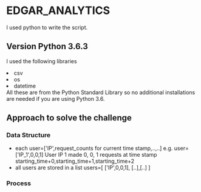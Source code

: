 # EDGAR_ANALYTICS

I used python to write the script.
## Version Python 3.6.3 
I used the following libraries 
<li>csv</li>
<li>os</li>
<li>datetime</li>
All these are from the Python Standard Library so no additional installations are needed if you are using Python 3.6.

## Approach to solve the challenge
### Data Structure
* each user=['IP',request_counts for current time stamp,..,..] e.g. user=['IP_1',0,0,1] User IP 1 made 0, 0, 1 requests at time stamp starting_time+0,starting_time+1,starting_time+2
* all users are stored in a list users=[ ['IP',0,0,1], [..],[..] ]
### Process



